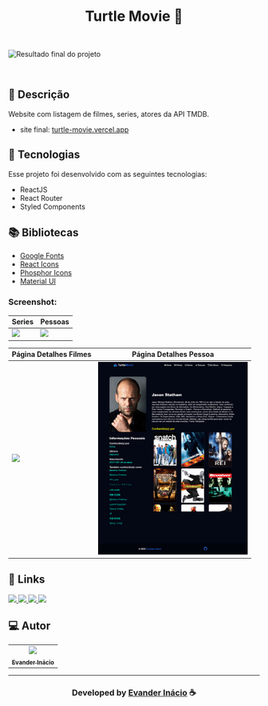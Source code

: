 <h1 align="center">
  Turtle Movie 🎥
</h1>

<br>

![Resultado final do projeto](https://github.com/EvanderInacio/Turtle-Movie/blob/main/src/assets/turtle-movie.png?raw=true)

<br>

## 📝 Descrição 

Website com listagem de filmes, series, atores da API TMDB.  

- site final: [turtle-movie.vercel.app](https://turtle-movie.vercel.app/)

## 🚀 Tecnologias

Esse projeto foi desenvolvido com as seguintes tecnologias:

- ReactJS
- React Router
- Styled Components

## 📚 Bibliotecas

- [Google Fonts](https://fonts.google.com/)
- [React Icons](https://react-icons.github.io/react-icons/)
- [Phosphor Icons](https://phosphoricons.com/)
- [Material UI](https://mui.com/)

### Screenshot:

| Series | Pessoas |
| --- | --- |
| <img src="https://github.com/EvanderInacio/Turtle-Movie/blob/main/src/assets/series-popular.png?raw=true" width='300px' /> | <img src="https://github.com/EvanderInacio/Turtle-Movie/blob/main/src/assets/person-popular.png?raw=true"  width='270px' /> | 

| Página Detalhes Filmes| Página Detalhes Pessoa|
| --- | --- |
| <img src="https://github.com/EvanderInacio/Turtle-Movie/blob/main/src/assets/detail.png?raw=true" width='250px' /> | <img src="https://github.com/EvanderInacio/Turtle-Movie/blob/main/src/assets/detail-person.png?raw=true" width='300px'/>  |

## 🔗 Links

<p align="left">
 
 <a href="https://www.linkedin.com/in/evander-inacio" alt="Linkedin">
  <img src="https://img.shields.io/badge/-Linkedin-0A66C2?style=for-the-badge&logo=Linkedin&logoColor=FFFFFF&link=https://www.linkedin.com/in/evander-inacio"/> 
 </a>
 
 <a href="https://www.facebook.com/evandder.lopes" alt="Facebook">
  <img src="https://img.shields.io/badge/-Facebook-000dff?style=for-the-badge&logo=Facebook&logoColor=FFFFFF&link=https://www.facebook.com/evandder.lopes"/> 
 </a>
 
 <a href="https://twitter.com/Evander_Inacio" alt="Twitter">
  <img src="https://img.shields.io/badge/-Twitter-1DA1F2?style=for-the-badge&logo=Twitter&logoColor=FFFFFF&link=https://twitter.com/Evander_Inacio"/> 
 </a>

  <a href="https://www.evanderinacio.com/" alt="Portfolio">
  <img src="https://img.shields.io/badge/my_portfolio-000?style=for-the-badge&logo=ko-fi&logoColor=white&link=https://www.evanderinacio.com/"/>
 </a>

 </p>
 
## 💻 Autor<br>
<table>
  <tr>
    <td align="center">
      <a href="https://github.com/EvanderInacio">
        <img src="https://avatars.githubusercontent.com/u/72362299?s=96&v=4" width="100px;" /><br>
        <sub>
          <b>Evander Inácio</b>
        </sub>
      </a>
    </td>
  </tr>
</table>

-----

  <h3 align="center"> Developed by <a href="https://www.linkedin.com/in/evander-inacio/">Evander Inácio</a> ☕</h3>
